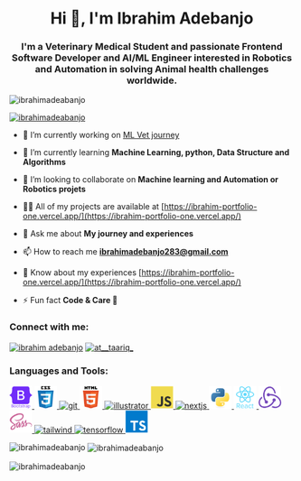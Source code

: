 
<!--
**ibrahimadebanjo/ibrahimadebanjo** is a ✨ _special_ ✨ repository because its `README.md` (this file) appears on your GitHub profile.

Here are some ideas to get you started

- 🔭 I’m currently working on ...
- 🌱 I’m currently learning ...
- 👯 I’m looking to collaborate on ...
- 🤔 I’m looking for help with ...
- 💬 Ask me about ...
- 📫 How to reach me: ...
- 😄 Pronouns: ...
- ⚡ Fun fact: ...
-->
<h1 align="center">Hi 👋, I'm Ibrahim Adebanjo</h1>
<h3 align="center">I'm a Veterinary Medical Student and passionate Frontend Software Developer and AI/ML Engineer interested in Robotics and Automation in solving Animal health challenges worldwide.</h3>

<p align="left"> <img src="https://komarev.com/ghpvc/?username=ibrahimadeabanjo&label=Profile%20views&color=0e75b6&style=flat" alt="ibrahimadeabanjo" /> </p>

<p align="left"> <a href="https://github.com/ryo-ma/github-profile-trophy"><img src="https://github-profile-trophy.vercel.app/?username=ibrahimadeabanjo" alt="ibrahimadeabanjo" /></a> </p>

- 🔭 I’m currently working on [ML Vet journey](https://github.com/ibrahimadebanjo/ml-vet-journey)

- 🌱 I’m currently learning **Machine Learning, python, Data Structure and Algorithms**

- 👯 I’m looking to collaborate on **Machine learning and Automation or Robotics projets**

- 👨‍💻 All of my projects are available at [https://ibrahim-portfolio-one.vercel.app/](https://ibrahim-portfolio-one.vercel.app/)

- 💬 Ask me about **My journey and experiences**

- 📫 How to reach me **ibrahimadebanjo283@gmail.com**

- 📄 Know about my experiences [https://ibrahim-portfolio-one.vercel.app/](https://ibrahim-portfolio-one.vercel.app/)

- ⚡ Fun fact **Code & Care 🧡**

<h3 align="left">Connect with me:</h3>
<p align="left">
<a href="https://linkedin.com/in/ibrahim adebanjo" target="blank"><img align="center" src="https://raw.githubusercontent.com/rahuldkjain/github-profile-readme-generator/master/src/images/icons/Social/linked-in-alt.svg" alt="ibrahim adebanjo" height="30" width="40" /></a>
<a href="https://instagram.com/at__taariq_" target="blank"><img align="center" src="https://raw.githubusercontent.com/rahuldkjain/github-profile-readme-generator/master/src/images/icons/Social/instagram.svg" alt="at__taariq_" height="30" width="40" /></a>
</p>

<h3 align="left">Languages and Tools:</h3>
<p align="left"> <a href="https://getbootstrap.com" target="_blank" rel="noreferrer"> <img src="https://raw.githubusercontent.com/devicons/devicon/master/icons/bootstrap/bootstrap-plain-wordmark.svg" alt="bootstrap" width="40" height="40"/> </a> <a href="https://www.w3schools.com/css/" target="_blank" rel="noreferrer"> <img src="https://raw.githubusercontent.com/devicons/devicon/master/icons/css3/css3-original-wordmark.svg" alt="css3" width="40" height="40"/> </a> <a href="https://git-scm.com/" target="_blank" rel="noreferrer"> <img src="https://www.vectorlogo.zone/logos/git-scm/git-scm-icon.svg" alt="git" width="40" height="40"/> </a> <a href="https://www.w3.org/html/" target="_blank" rel="noreferrer"> <img src="https://raw.githubusercontent.com/devicons/devicon/master/icons/html5/html5-original-wordmark.svg" alt="html5" width="40" height="40"/> </a> <a href="https://www.adobe.com/in/products/illustrator.html" target="_blank" rel="noreferrer"> <img src="https://www.vectorlogo.zone/logos/adobe_illustrator/adobe_illustrator-icon.svg" alt="illustrator" width="40" height="40"/> </a> <a href="https://developer.mozilla.org/en-US/docs/Web/JavaScript" target="_blank" rel="noreferrer"> <img src="https://raw.githubusercontent.com/devicons/devicon/master/icons/javascript/javascript-original.svg" alt="javascript" width="40" height="40"/> </a> <a href="https://nextjs.org/" target="_blank" rel="noreferrer"> <img src="https://cdn.worldvectorlogo.com/logos/nextjs-2.svg" alt="nextjs" width="40" height="40"/> </a> <a href="https://www.python.org" target="_blank" rel="noreferrer"> <img src="https://raw.githubusercontent.com/devicons/devicon/master/icons/python/python-original.svg" alt="python" width="40" height="40"/> </a> <a href="https://reactjs.org/" target="_blank" rel="noreferrer"> <img src="https://raw.githubusercontent.com/devicons/devicon/master/icons/react/react-original-wordmark.svg" alt="react" width="40" height="40"/> </a> <a href="https://redux.js.org" target="_blank" rel="noreferrer"> <img src="https://raw.githubusercontent.com/devicons/devicon/master/icons/redux/redux-original.svg" alt="redux" width="40" height="40"/> </a> <a href="https://sass-lang.com" target="_blank" rel="noreferrer"> <img src="https://raw.githubusercontent.com/devicons/devicon/master/icons/sass/sass-original.svg" alt="sass" width="40" height="40"/> </a> <a href="https://tailwindcss.com/" target="_blank" rel="noreferrer"> <img src="https://www.vectorlogo.zone/logos/tailwindcss/tailwindcss-icon.svg" alt="tailwind" width="40" height="40"/> </a> <a href="https://www.tensorflow.org" target="_blank" rel="noreferrer"> <img src="https://www.vectorlogo.zone/logos/tensorflow/tensorflow-icon.svg" alt="tensorflow" width="40" height="40"/> </a> <a href="https://www.typescriptlang.org/" target="_blank" rel="noreferrer"> <img src="https://raw.githubusercontent.com/devicons/devicon/master/icons/typescript/typescript-original.svg" alt="typescript" width="40" height="40"/> </a> </p>

<p><img align="left" src="https://github-readme-stats.vercel.app/api/top-langs?username=ibrahimadeabanjo&show_icons=true&locale=en&layout=compact" alt="ibrahimadeabanjo" /></p>

<p>&nbsp;<img align="center" src="https://github-readme-stats.vercel.app/api?username=ibrahimadeabanjo&show_icons=true&locale=en" alt="ibrahimadeabanjo" /></p>

<p><img align="center" src="https://github-readme-streak-stats.herokuapp.com/?user=ibrahimadeabanjo&" alt="ibrahimadeabanjo" /></p>
